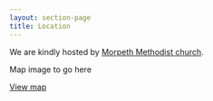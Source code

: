```yaml
---
layout: section-page
title: Location
---
```


We are kindly hosted by [Morpeth Methodist church](https://www.morpethmeth.org).

Map image to go here

[View map](http://www.openstreetmap.org/?mlat=55.17035&amp;mlon=-1.68964#map=17/55.17035/-1.68964)